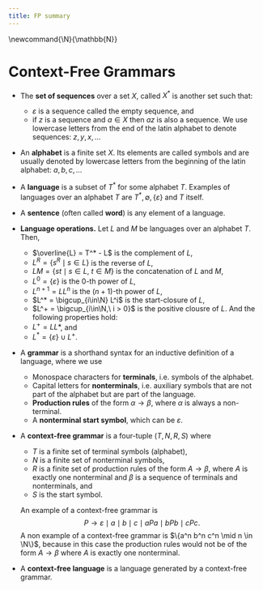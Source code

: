 ```yaml
---
title: FP summary
---
```


\newcommand{\N}{\mathbb{N}}

# Context-Free Grammars

- The **set of sequences** over a set $X$, called $X^*$ is another set such
  that:
  - $\varepsilon$ is a sequence called the empty sequence, and
  - if $z$ is a sequence and $a \in X$ then $az$ is also a sequence.
  We use lowercase letters from the end of the latin alphabet to denote
  sequences: $z, y, x, \dots$

- An **alphabet** is a finite set $X$. Its elements are called symbols and are
  usually denoted by lowercase letters from the beginning of the latin
  alphabet: $a, b, c, \dots$

- A **language** is a subset of $T^*$ for some alphabet $T$. Examples of
  languages over an alphabet $T$ are $T^*, \emptyset, \{\varepsilon\}$ and $T$
  itself.

- A **sentence** (often called **word**) is any element of a language.

- **Language operations.** Let $L$ and $M$ be languages over an alphabet $T$. Then,
  - $\overline{L} = T^* - L$ is the complement of $L$,
  - $L^R = \{s^R \mid s \in L\}$ is the reverse of $L$,
  - $LM = \{st \mid s \in L,\ t\in M\}$ is the concatenation of $L$ and $M$,
  - $L^0 = \{\varepsilon\}$ is the 0-th power of $L$,
  - $L^{n+1} = LL^n$ is the $(n + 1)$-th power of $L$,
  - $L^* = \bigcup_{i\in\N} L^i$ is the start-closure of $L$,
  - $L^+ = \bigcup_{i\in\N,\ i > 0}$ is the positive clousre of $L$.
  And the following properties hold:
  - $L^+ = LL*$, and
  - $L^* = \{\varepsilon\} \cup L^+$.

- A **grammar** is a shorthand syntax for an inductive definition of a
  language, where we use
  - Monospace characters for **terminals**, i.e. symbols of the alphabet.
  - Capital letters for **nonterminals**, i.e. auxiliary symbols that are not
      part of the alphabet but are part of the language.
  - **Production rules** of the form $\alpha \to \beta$, where $\alpha$ is
      always a non-terminal.
  - A **nonterminal start symbol**, which can be $\varepsilon$.

- A **context-free grammar** is a four-tuple $(T, N, R, S)$ where
  - $T$ is a finite set of terminal symbols (alphabet),
  - $N$ is a finite set of nonterminal symbols,
  - $R$ is a finite set of production rules of the form $A \to \beta$, where
      $A$ is exactly one nonterminal and $\beta$ is a sequence of terminals and
      nonterminals, and
  - $S$ is the start symbol.

  An example of a context-free grammar is
  $$ P \to \varepsilon \mid a \mid b \mid c \mid  aPa \mid bPb \mid cPc. $$
  A non example of a context-free grammar is $\{a^n b^n c^n \mid n \in \N\}$,
  because in this case the production rules would not be of the form $A \to
  \beta$ where $A$ is exactly one nonterminal.

- A **context-free language** is a language generated by a context-free grammar.
